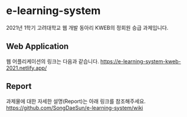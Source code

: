 # e-learning-system
2021년 1학기 고려대학교 웹 개발 동아리 KWEB의 정회원 승급 과제입니다.  
## Web Application
웹 어플리케이션의 링크는 다음과 같습니다.
https://e-learning-system-kweb-2021.netlify.app/
## Report
과제물에 대한 자세한 설명(Report)는 아래 링크를 참조해주세요.  
https://github.com/SongDaeSun/e-learning-system/wiki

